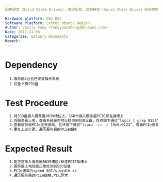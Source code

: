 ```yaml
---
固态硬盘（Solid State Drives），简称固盘，固态硬盘（Solid State Drive）用固态电子存储芯片阵列而制成的硬盘，由控制单元和存储单元（FLASH芯片、DRAM芯片）组成。本用例是为验证SSD卡的安装功能。
 
Hardware platform: D03 D05  
Software Platform: CentOS Ubuntu Debian 
Author: Vasily Fang <fangyuanzheng3@huawei.com>  
Date: 2017-11-06
Categories: Estuary Documents  
Remark:
---
```


# Dependency
```
  1.服务器1台且已安装操作系统
  2.设备上有SSD盘
```

# Test Procedure
```bash
  1.将SSD盘插入服务器8639槽位上，SSD卡插入服务器PCIE标准插槽上
  2.将服务器上电，查看系统是否可以检测到SSD设备，在终端下通过“lspci | grep 0123”命令查看
  3.查看服务器PCIe连接速率，在终端下通过“lspci -vv -d 19e5:0123”，查看PCIe速率 是否为speed 8GT/s,width x4
  4.重复上述步骤，遍历服务器的PCIe插糟
```

# Expected Result
```bash
  1.能正常插入服务器8639槽位/标准PCIE插槽上
  2.服务器上电后能正常检测到SSD设备
  3.PCIe速率为speed 8GT/s,width x4
  4.遍历服务器的PCIe插糟,均无异常
```
